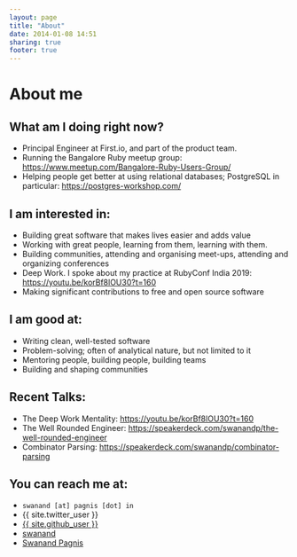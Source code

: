```yaml
---
layout: page
title: "About"
date: 2014-01-08 14:51
sharing: true
footer: true
---
```


<link href="//netdna.bootstrapcdn.com/font-awesome/4.0.3/css/font-awesome.css" rel="stylesheet">

# About me

## What am I doing right now?

- Principal Engineer at First.io, and part of the product team.
- Running the Bangalore Ruby meetup group: https://www.meetup.com/Bangalore-Ruby-Users-Group/
- Helping people get better at using relational databases; PostgreSQL in particular: https://postgres-workshop.com/ 

## I am interested in:

- Building great software that makes lives easier and adds value
- Working with great people, learning from them, learning with them.
- Building communities, attending and organising meet-ups, attending and organizing conferences
- Deep Work. I spoke about my practice at RubyConf India 2019: https://youtu.be/korBf8lOU30?t=160
- Making significant contributions to free and open source software

## I am good at: 

- Writing clean, well-tested software 
- Problem-solving; often of analytical nature, but not limited to it
- Mentoring people, building people, building teams
- Building and shaping communities

## Recent Talks:

- The Deep Work Mentality: https://youtu.be/korBf8lOU30?t=160
- The Well Rounded Engineer: https://speakerdeck.com/swanandp/the-well-rounded-engineer
- Combinator Parsing: https://speakerdeck.com/swanandp/combinator-parsing 


## You can reach me at:

- `swanand [at] pagnis [dot] in`
- <a href="https://twitter.com/{{ site.twitter_user }}" style="text-decoration: none;">
    <i class="fa fa-twitter"></i> {{ site.twitter_user }}
  </a>
- [<i class="fa fa-github"></i> {{ site.github_user }}](https://github.com/swanandp)
- [<i class="fa fa-stack-overflow"></i> swanand](http://stackoverflow.com/users/18768/swanand)
- [<i class="fa fa-linkedin-square"></i> Swanand Pagnis](https://www.linkedin.com/in/pagnis/)
